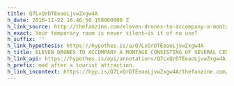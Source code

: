```yaml
---
title: Q7LxQrDTEeaoLjvwZxgw4A
h_date: 2016-11-22 16:46:50.158000000 Z
h_link_source: http://thefanzine.com/eleven-drones-to-accompany-a-montage-consisting-of-several-centers-of-gravity/
h_exact: Your temporary room is never silent—is it of no use?
h_suffix: ''
h_link_hypothesis: https://hypothes.is/a/Q7LxQrDTEeaoLjvwZxgw4A
h_title: ELEVEN DRONES TO ACCOMPANY A MONTAGE CONSISTING OF SEVERAL CENTERS OF GRAVITY
h_link_api: https://hypothes.is/api/annotations/Q7LxQrDTEeaoLjvwZxgw4A
h_prefix: med after a tourist attraction.
h_link_incontext: https://hyp.is/Q7LxQrDTEeaoLjvwZxgw4A/thefanzine.com/eleven-drones-to-accompany-a-montage-consisting-of-several-centers-of-gravity/
---
```


